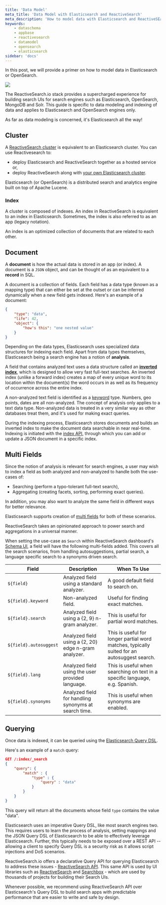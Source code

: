 ```yaml
---
title: 'Data Model'
meta_title: 'Data Model with Elasticsearch and ReactiveSearch'
meta_description: 'How to model data with Elasticsearch and ReactiveSEarch'
keywords:
    - dataschema
    - appbase
    - reactivesearch
    - datamodel
    - opensearch
    - elasticsearch
sidebar: 'docs'
---
```


In this post, we will provide a primer on how to model data in Elasticsearch or OpenSearch.

![](https://i.imgur.com/aaxqnN2.png)

The ReactiveSearch.io stack provides a supercharged experience for building search UIs for search engines such as Elasticsearch, OpenSearch, MongoDB and Solr. This guide is specific to data modeling and indexing of data and applies to Elasticsearch and OpenSearch engines only.

As far as data modeling is concerned, it's Elasticsearch all the way!

## Cluster

A [ReactiveSearch cluster](/docs/hosting/clusters/) is equivalent to an Elasticsearch cluster. You can use Reactivesearch to:
- deploy Elasticsearch and ReactiveSearch together as a hosted service or,
- deploy ReactiveSearch along with [your own Elasticsearch cluster](/docs/hosting/byoc/).

Elasticsearch (or OpenSearch) is a distributed search and analytics engine built on top of Apache Lucene.


### Index

A cluster is composed of indexes. An index in ReactiveSearch is equivalent to an index in Elasticsearch. Sometimes, the index is also referred to as an app (legacy notation).

An index is an optimized collection of documents that are related to each other.


## Document

A **document** is how the actual data is stored in an app (or index). A document is a `JSON` object, and can be thought of as an equivalent to a **record** in SQL.

A document is a collection of fields. Each field has a data type (known as a mapping type) that can either be set at the outset or can be inferred dynamically when a new field gets indexed. Here's an example of a document:

```json
{
	"type": "data",
	"life": 42,
	"object": {
		"how's this": "one nested value"
	}
}
```

Depending on the data types, Elasticsearch uses specialized data structures for indexing each field. Apart from data types themselves, Elasticsearch being a search engine has a notion of **analysis**.

A field that contains analyzed text uses a data structure called an [**inverted index**](https://en.wikipedia.org/wiki/Inverted_index), which is designed to allow very fast full-text searches. An inverted index (unlike a forward index) creates a map of every unique word to its location within the document(s) the word occurs in as well as its frequency of occurrence across the entire index.

A non-analyzed text field is identified as a [keyword](https://www.elastic.co/guide/en/elasticsearch/reference/current/keyword.html) type. Numbers, geo points, dates are all non-analyzed. The concept of analysis only applies to a text data type. Non-analyzed data is treated in a very similar way as other databases treat them, and it's used for making exact queries.

During the indexing process, Elasticsearch stores documents and builds an inverted index to make the document data searchable in near real-time. Indexing is initiated with the [index API](https://rest.appbase.io/?version=latest#81149466-4ba5-8214-56f6-6a0d2f3bebcc), through which you can add or update a JSON document in a specific index.

## Multi Fields

Since the notion of analysis is relevant for search engines, a user may wish to index a field as both analyzed and non-analyzed to handle both the use-cases of:
- Searching (perform a typo-tolerant full-text search),
- Aggregating (creating facets, sorting, performing exact queries).

In addition, you may also want to analyze the same field in different ways for better relevance.

Elasticsearch supports creation of [multi fields](https://www.elastic.co/guide/en/elasticsearch/reference/current/multi-fields.html) for both of these scenarios.

ReactiveSearch takes an opinionated approach to power search and aggregations in a universal manner.

When setting the use-case as `Search` within ReactiveSearch dashboard's [Schema UI](/docs/search/relevancy/#schema), a field will have the following multi-fields added. This covers all the search scenarios, from handling autosuggestions, partial search, a language specific search to a synonyms driven search.

| <p style="margin: 0px;" class="table-header-text">Field</p> | <p style="margin: 0px;" class="table-header-text">Description</p> | <p style="margin: 0px;" class="table-header-text">When To Use</p> |
|-------|-------------|-------------|
| `${field}` | Analyzed field using a standard analyzer. | A good default field to search on. |
| `${field}.keyword` | Non-analyzed field. | Useful for finding exact matches. |
| `${field}.search` | Analyzed field using a {2, 9} n-gram analyzer. | This is useful for partial word matches. |
| `${field}.autosuggest` | Analyzed field using a {2, 20} edge n-gram analyzer. | This is useful for longer partial word matches, typically suited for an autosuggest search. |
| `${field}.lang` | Analyzed field using the user provided language. | This is useful when searching on text in a specific language, e.g. Spanish. |
| `${field}.synonyms` | Analyzed field for handling synonyms at search time. | This is useful when synonyms are enabled. |

## Querying

Once data is indexed, it can be queried using the [Elasticsearch Query DSL](https://www.elastic.co/guide/en/elasticsearch/reference/current/query-dsl.html).

Here's an example of a `match` query:

```json
GET /:index/_search
{
    "query": {
        "match" : {
            "type" : {
                "query" : "data"
            }
        }
    }
}
```

This query will return all the documents whose field `type` contains the value "data".

Elasticsearch uses an imperative Query DSL, like most search engines two. This requires users to learn the process of analysis, setting mappings and the JSON Query DSL of Elasticsearch to be able to effectively leverage Elasticsearch. Further, this typically needs to be exposed over a REST API -- allowing a client to specify Query DSL is a security risk as it allows script injections and DoS scenarios.

ReactiveSearch.io offers a declarative Query API for querying Elasticsearch to address these issues - [ReactiveSearch API](/docs/search/reactivesearch-api/). This same API is used by UI libraries such as [ReactiveSearch](https://github.com/appbaseio/reactivesearch) and [Searchbox](https://github.com/appbaseio/searchbox) - which are used by thousands of projects for building their Search UIs.

Whenever possible, we recommend using ReactiveSearch API over Elasticsearch's Query DSL to build search apps with predictable performance that are easier to write and safe by design.
